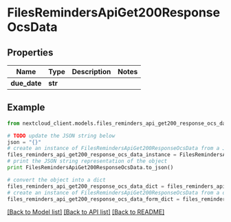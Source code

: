 # FilesRemindersApiGet200ResponseOcsData


## Properties
Name | Type | Description | Notes
------------ | ------------- | ------------- | -------------
**due_date** | **str** |  | 

## Example

```python
from nextcloud_client.models.files_reminders_api_get200_response_ocs_data import FilesRemindersApiGet200ResponseOcsData

# TODO update the JSON string below
json = "{}"
# create an instance of FilesRemindersApiGet200ResponseOcsData from a JSON string
files_reminders_api_get200_response_ocs_data_instance = FilesRemindersApiGet200ResponseOcsData.from_json(json)
# print the JSON string representation of the object
print FilesRemindersApiGet200ResponseOcsData.to_json()

# convert the object into a dict
files_reminders_api_get200_response_ocs_data_dict = files_reminders_api_get200_response_ocs_data_instance.to_dict()
# create an instance of FilesRemindersApiGet200ResponseOcsData from a dict
files_reminders_api_get200_response_ocs_data_form_dict = files_reminders_api_get200_response_ocs_data.from_dict(files_reminders_api_get200_response_ocs_data_dict)
```
[[Back to Model list]](../README.md#documentation-for-models) [[Back to API list]](../README.md#documentation-for-api-endpoints) [[Back to README]](../README.md)


